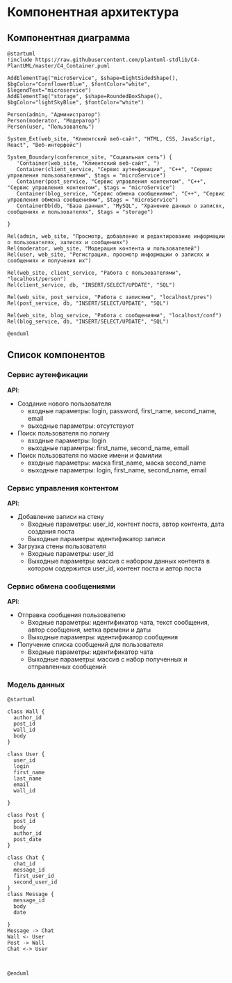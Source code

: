 # Компонентная архитектура
<!-- Состав и взаимосвязи компонентов системы между собой и внешними системами с указанием протоколов, ключевые технологии, используемые для реализации компонентов.
Диаграмма контейнеров C4 и текстовое описание.
-->
## Компонентная диаграмма

```plantuml
@startuml
!include https://raw.githubusercontent.com/plantuml-stdlib/C4-PlantUML/master/C4_Container.puml

AddElementTag("microService", $shape=EightSidedShape(), $bgColor="CornflowerBlue", $fontColor="white", $legendText="microservice")
AddElementTag("storage", $shape=RoundedBoxShape(), $bgColor="lightSkyBlue", $fontColor="white")

Person(admin, "Администратор")
Person(moderator, "Модератор")
Person(user, "Пользователь")

System_Ext(web_site, "Клиентский веб-сайт", "HTML, CSS, JavaScript, React", "Веб-интерфейс")

System_Boundary(conference_site, "Социальная сеть") {
   'Container(web_site, "Клиентский веб-сайт", ")
   Container(client_service, "Сервис аутенфикации", "C++", "Сервис управления пользователями", $tags = "microService")
   Container(post_service, "Сервис управления контентом", "C++", "Сервис управления контентом", $tags = "microService")
   Container(blog_service, "Сервис обмена сообщениями", "C++", "Сервис управления обмена сообщениями", $tags = "microService")
   ContainerDb(db, "База данных", "MySQL", "Хранение данных о записях, сообщениях и пользователях", $tags = "storage")

}

Rel(admin, web_site, "Просмотр, добавление и редактирование информации о пользователях, записях и сообщениях")
Rel(moderator, web_site, "Модерация контента и пользователей")
Rel(user, web_site, "Регистрация, просмотр информации о записях и сообщениях и получения их")

Rel(web_site, client_service, "Работа с пользователями", "localhost/person")
Rel(client_service, db, "INSERT/SELECT/UPDATE", "SQL")

Rel(web_site, post_service, "Работа с записями", "localhost/pres")
Rel(post_service, db, "INSERT/SELECT/UPDATE", "SQL")

Rel(web_site, blog_service, "Работа с сообщениями", "localhost/conf")
Rel(blog_service, db, "INSERT/SELECT/UPDATE", "SQL")

@enduml
```
## Список компонентов

### Сервис аутенфикации
**API**:
-	Создание нового пользователя
      - входные параметры: login, password, first_name, second_name, email
      - выходные параметры: отсутствуют
-	Поиск пользователя по логину
     - входные параметры:  login
     - выходные параметры: first_name, second_name, email
-	Поиск пользователя по маске имени и фамилии
     - входные параметры: маска first_name, маска second_name
     - выходные параметры: login, first_name, second_name, email

### Сервис управления контентом
**API**:
- Добавление записи на стену
  - Входные параметры: user_id, контент поста, автор контента, дата создания поста
  - Выходные параметры: идентификатор записи
- Загрузка стены пользователя
  - Входные параметры: user_id
  - Выходные параметры: массив с набором данных контента в котором содержится user_id, контент поста и автор поста


### Сервис обмена сообщениями
**API**:
- Отправка сообщения пользователю
  - Входные параметры: идентификатор чата, текст сообщения, автор сообщения, метка времени и даты
  - Выходные параметры: идентификатор сообщения
- Получение списка сообщений для пользователя
  - Входные параметры: идентификатор чата
  - Выходные параметры: массив с набор полученных и отправленных сообщений



### Модель данных
```puml
@startuml

class Wall {
  author_id
  post_id
  wall_id
  body
}

class User {
  user_id
  login
  first_name
  last_name
  email
  wall_id

}

class Post {
  post_id
  body
  author_id
  post_date
}

class Chat {
  chat_id
  message_id
  first_user_id
  second_user_id
}
class Message {
  message_id
  body
  date

}
Message -> Chat
Wall <- User
Post -> Wall
Chat <-> User



@enduml
```
